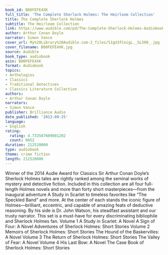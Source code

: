 ```yaml
---
book_id: B00FEFE4XK
full_title: 'The Complete Sherlock Holmes: The Heirloom Collection'
title: The Complete Sherlock Holmes
subtitle: The Heirloom Collection
link: https://www.audible.com/pd/The-Complete-Sherlock-Holmes-Audiobook/B00FEFE4XK
author: Arthur Conan Doyle
narrator: Simon Vance
cover_url: My%20Library%20Audible.com-2_files/51gU3fCeigL._SL500_.jpg
cover_filename: B00FEFE4XK.jpg
source: Audible
book_type: audiobook
asin: B00FEFE4XK
format: Audiobook
topics:
- Anthologies
- Classics
- Traditional Detectives
- Classics Literature Collection
authors:
- Arthur Conan Doyle
narrators:
- Simon Vance
publisher: Brilliance Audio
date_published: '2013-09-25'
language:
- English
rating:
  rating: 4.733587609801202
  count: 8652
duration: 212520000
type: audiobook
theme: crime fiction
length: 212520000
---
```

Winner of the 2014 Audie Award for Classics
Sir Arthur Conan Doyle’s Sherlock Holmes tales are rightly ranked among the seminal works of mystery and detective fiction. Included in this collection are all four full-length Holmes novels and more than forty short masterpieces—from the inaugural adventure A Study in Scarlet to timeless favorites like “The Speckled Band” and more. At the center of each stands the iconic figure of Holmes—brilliant, eccentric, and capable of amazing feats of deductive reasoning. By his side is Dr. John Watson, his steadfast assistant and our trusty narrator. This set is a must-have for every discriminating bibliophile and Sherlock Holmes fan.
Volume 1 A Study in Scarlet: A Novel A Sign of Four: A Novel Adventures of Sherlock Holmes: Short Stories
Volume 2 Memoirs of Sherlock Holmes: Short Stories The Hound of the Baskervilles: A Novel
Volume 3 The Return of Sherlock Holmes: Short Stories The Valley of Fear: A Novel
Volume 4 His Last Bow: A Novel The Case Book of Sherlock Holmes: Short Stories
